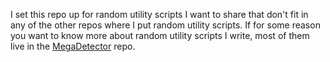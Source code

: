 I set this repo up for random utility scripts I want to share that don't fit in any of the other repos where I put random utility scripts.  If for some reason you want to know more about random utility scripts I write, most of them live in the [MegaDetector](https://github.com/agentmorris/MegaDetector) repo.


